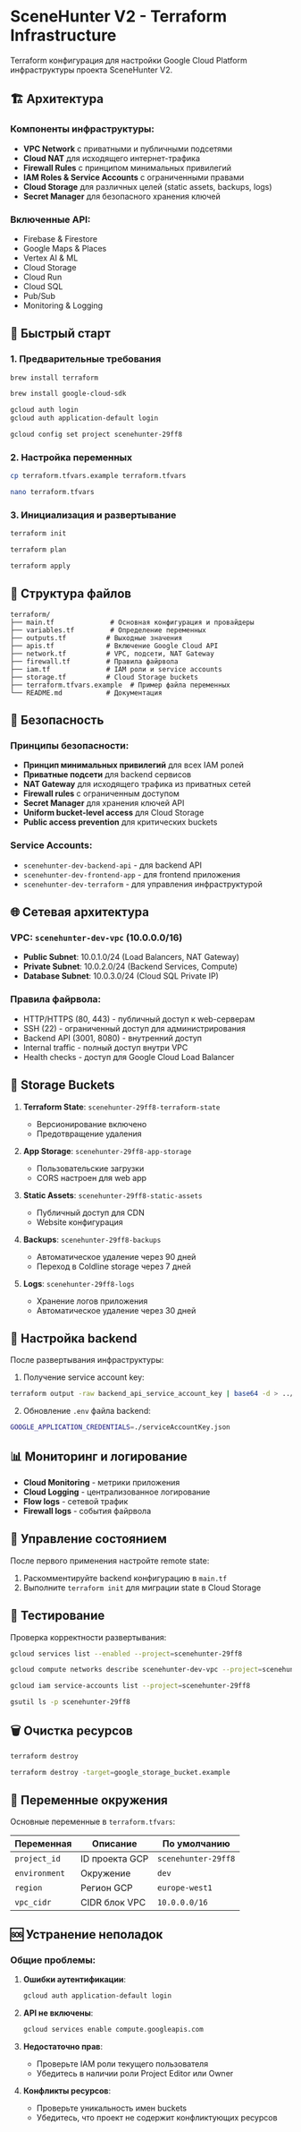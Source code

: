 # SceneHunter V2 - Terraform Infrastructure

Terraform конфигурация для настройки Google Cloud Platform инфраструктуры проекта SceneHunter V2.

## 🏗️ Архитектура

### Компоненты инфраструктуры:
- **VPC Network** с приватными и публичными подсетями
- **Cloud NAT** для исходящего интернет-трафика
- **Firewall Rules** с принципом минимальных привилегий
- **IAM Roles & Service Accounts** с ограниченными правами
- **Cloud Storage** для различных целей (static assets, backups, logs)
- **Secret Manager** для безопасного хранения ключей

### Включенные API:
- Firebase & Firestore
- Google Maps & Places
- Vertex AI & ML
- Cloud Storage
- Cloud Run
- Cloud SQL
- Pub/Sub
- Monitoring & Logging

## 🚀 Быстрый старт

### 1. Предварительные требования

```bash
brew install terraform

brew install google-cloud-sdk

gcloud auth login
gcloud auth application-default login

gcloud config set project scenehunter-29ff8
```

### 2. Настройка переменных

```bash
cp terraform.tfvars.example terraform.tfvars

nano terraform.tfvars
```

### 3. Инициализация и развертывание

```bash
terraform init

terraform plan

terraform apply
```

## 📁 Структура файлов

```
terraform/
├── main.tf              # Основная конфигурация и провайдеры
├── variables.tf         # Определение переменных
├── outputs.tf          # Выходные значения
├── apis.tf             # Включение Google Cloud API
├── network.tf          # VPC, подсети, NAT Gateway
├── firewall.tf         # Правила файрвола
├── iam.tf              # IAM роли и service accounts
├── storage.tf          # Cloud Storage buckets
├── terraform.tfvars.example  # Пример файла переменных
└── README.md           # Документация
```

## 🔐 Безопасность

### Принципы безопасности:
- **Принцип минимальных привилегий** для всех IAM ролей
- **Приватные подсети** для backend сервисов
- **NAT Gateway** для исходящего трафика из приватных сетей
- **Firewall rules** с ограниченным доступом
- **Secret Manager** для хранения ключей API
- **Uniform bucket-level access** для Cloud Storage
- **Public access prevention** для критических buckets

### Service Accounts:
- `scenehunter-dev-backend-api` - для backend API
- `scenehunter-dev-frontend-app` - для frontend приложения
- `scenehunter-dev-terraform` - для управления инфраструктурой

## 🌐 Сетевая архитектура

### VPC: `scenehunter-dev-vpc` (10.0.0.0/16)
- **Public Subnet**: 10.0.1.0/24 (Load Balancers, NAT Gateway)
- **Private Subnet**: 10.0.2.0/24 (Backend Services, Compute)
- **Database Subnet**: 10.0.3.0/24 (Cloud SQL Private IP)

### Правила файрвола:
- HTTP/HTTPS (80, 443) - публичный доступ к web-серверам
- SSH (22) - ограниченный доступ для администрирования
- Backend API (3001, 8080) - внутренний доступ
- Internal traffic - полный доступ внутри VPC
- Health checks - доступ для Google Cloud Load Balancer

## 💾 Storage Buckets

1. **Terraform State**: `scenehunter-29ff8-terraform-state`
   - Версионирование включено
   - Предотвращение удаления
   
2. **App Storage**: `scenehunter-29ff8-app-storage`
   - Пользовательские загрузки
   - CORS настроен для web app
   
3. **Static Assets**: `scenehunter-29ff8-static-assets`
   - Публичный доступ для CDN
   - Website конфигурация
   
4. **Backups**: `scenehunter-29ff8-backups`
   - Автоматическое удаление через 90 дней
   - Переход в Coldline storage через 7 дней
   
5. **Logs**: `scenehunter-29ff8-logs`
   - Хранение логов приложения
   - Автоматическое удаление через 30 дней

## 🔧 Настройка backend

После развертывания инфраструктуры:

1. Получение service account key:
```bash
terraform output -raw backend_api_service_account_key | base64 -d > ../backend/serviceAccountKey.json
```

2. Обновление `.env` файла backend:
```bash
GOOGLE_APPLICATION_CREDENTIALS=./serviceAccountKey.json
```

## 📊 Мониторинг и логирование

- **Cloud Monitoring** - метрики приложения
- **Cloud Logging** - централизованное логирование
- **Flow logs** - сетевой трафик
- **Firewall logs** - события файрвола

## 🔄 Управление состоянием

После первого применения настройте remote state:

1. Раскомментируйте backend конфигурацию в `main.tf`
2. Выполните `terraform init` для миграции state в Cloud Storage

## 🧪 Тестирование

Проверка корректности развертывания:

```bash
gcloud services list --enabled --project=scenehunter-29ff8

gcloud compute networks describe scenehunter-dev-vpc --project=scenehunter-29ff8

gcloud iam service-accounts list --project=scenehunter-29ff8

gsutil ls -p scenehunter-29ff8
```

## 🗑️ Очистка ресурсов

```bash
terraform destroy

terraform destroy -target=google_storage_bucket.example
```

## 📝 Переменные окружения

Основные переменные в `terraform.tfvars`:

| Переменная | Описание | По умолчанию |
|------------|----------|--------------|
| `project_id` | ID проекта GCP | `scenehunter-29ff8` |
| `environment` | Окружение | `dev` |
| `region` | Регион GCP | `europe-west1` |
| `vpc_cidr` | CIDR блок VPC | `10.0.0.0/16` |

## 🆘 Устранение неполадок

### Общие проблемы:

1. **Ошибки аутентификации**:
   ```bash
   gcloud auth application-default login
   ```

2. **API не включены**:
   ```bash
   gcloud services enable compute.googleapis.com
   ```

3. **Недостаточно прав**:
   - Проверьте IAM роли текущего пользователя
   - Убедитесь в наличии роли Project Editor или Owner

4. **Конфликты ресурсов**:
   - Проверьте уникальность имен buckets
   - Убедитесь, что проект не содержит конфликтующих ресурсов
